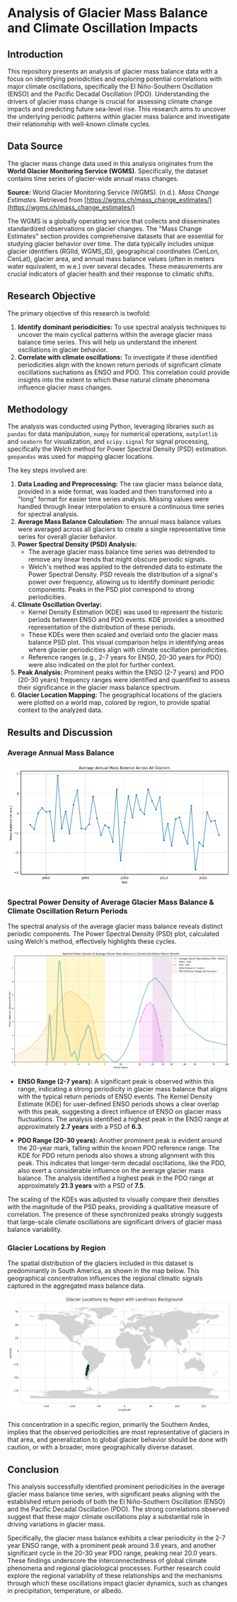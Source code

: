 # Analysis of Glacier Mass Balance and Climate Oscillation Impacts

## Introduction
This repository presents an analysis of glacier mass balance data with a focus on identifying periodicities and exploring potential correlations with major climate oscillations, specifically the El Niño-Southern Oscillation (ENSO) and the Pacific Decadal Oscillation (PDO). Understanding the drivers of glacier mass change is crucial for assessing climate change impacts and predicting future sea-level rise. This research aims to uncover the underlying periodic patterns within glacier mass balance and investigate their relationship with well-known climate cycles.

## Data Source

The glacier mass change data used in this analysis originates from the **World Glacier Monitoring Service (WGMS)**. Specifically, the dataset contains time series of glacier-wide annual mass changes.

**Source:** World Glacier Monitoring Service (WGMS). (n.d.). *Mass Change Estimates*. Retrieved from [https://wgms.ch/mass_change_estimates/](https://wgms.ch/mass_change_estimates/)

The WGMS is a globally operating service that collects and disseminates standardized observations on glacier changes. The "Mass Change Estimates" section provides comprehensive datasets that are essential for studying glacier behavior over time. The data typically includes unique glacier identifiers (RGIId, WGMS_ID), geographical coordinates (CenLon, CenLat), glacier area, and annual mass balance values (often in meters water equivalent, m w.e.) over several decades. These measurements are crucial indicators of glacier health and their response to climatic shifts.

## Research Objective

The primary objective of this research is twofold:
1.  **Identify dominant periodicities:** To use spectral analysis techniques to uncover the main cyclical patterns within the average glacier mass balance time series. This will help us understand the inherent oscillations in glacier behavior.
2.  **Correlate with climate oscillations:** To investigate if these identified periodicities align with the known return periods of significant climate oscillations suchations as ENSO and PDO. This correlation could provide insights into the extent to which these natural climate phenomena influence glacier mass changes.

## Methodology

The analysis was conducted using Python, leveraging libraries such as `pandas` for data manipulation, `numpy` for numerical operations, `matplotlib` and `seaborn` for visualization, and `scipy.signal` for signal processing, specifically the Welch method for Power Spectral Density (PSD) estimation. `geopandas` was used for mapping glacier locations.

The key steps involved are:

1.  **Data Loading and Preprocessing:** The raw glacier mass balance data, provided in a wide format, was loaded and then transformed into a "long" format for easier time series analysis. Missing values were handled through linear interpolation to ensure a continuous time series for spectral analysis.
2.  **Average Mass Balance Calculation:** The annual mass balance values were averaged across all glaciers to create a single representative time series for overall glacier behavior.
3.  **Power Spectral Density (PSD) Analysis:**
    * The average glacier mass balance time series was detrended to remove any linear trends that might obscure periodic signals.
    * Welch's method was applied to the detrended data to estimate the Power Spectral Density. PSD reveals the distribution of a signal's power over frequency, allowing us to identify dominant periodic components. Peaks in the PSD plot correspond to strong periodicities.
4.  **Climate Oscillation Overlay:**
    * Kernel Density Estimation (KDE) was used to represent the historic periods between ENSO and PDO events. KDE provides a smoothed representation of the distribution of these periods.
    * These KDEs were then scaled and overlaid onto the glacier mass balance PSD plot. This visual comparison helps in identifying areas where glacier periodicities align with climate oscillation periodicities.
    * Reference ranges (e.g., 2-7 years for ENSO, 20-30 years for PDO) were also indicated on the plot for further context.
5.  **Peak Analysis:** Prominent peaks within the ENSO (2-7 years) and PDO (20-30 years) frequency ranges were identified and quantified to assess their significance in the glacier mass balance spectrum.
6.  **Glacier Location Mapping:** The geographical locations of the glaciers were plotted on a world map, colored by region, to provide spatial context to the analyzed data.

## Results and Discussion

### Average Annual Mass Balance

![Time series of average mass balance](time_series.png)

### Spectral Power Density of Average Glacier Mass Balance & Climate Oscillation Return Periods

The spectral analysis of the average glacier mass balance reveals distinct periodic components. The Power Spectral Density (PSD) plot, calculated using Welch's method, effectively highlights these cycles.

![Spectral Power Density of Average Glacier Mass Balance & Climate Oscillation Return Periods](plot.png)

* **ENSO Range (2-7 years):** A significant peak is observed within this range, indicating a strong periodicity in glacier mass balance that aligns with the typical return periods of ENSO events. The Kernel Density Estimate (KDE) for user-defined ENSO periods shows a clear overlap with this peak, suggesting a direct influence of ENSO on glacier mass fluctuations. The analysis identified a highest peak in the ENSO range at approximately **2.7 years** with a PSD of **6.3**.

* **PDO Range (20-30 years):** Another prominent peak is evident around the 20-year mark, falling within the known PDO reference range. The KDE for PDO return periods also shows a strong alignment with this peak. This indicates that longer-term decadal oscillations, like the PDO, also exert a considerable influence on the average glacier mass balance. The analysis identified a highest peak in the PDO range at approximately **21.3 years** with a PSD of **7.5**.

The scaling of the KDEs was adjusted to visually compare their densities with the magnitude of the PSD peaks, providing a qualitative measure of correlation. The presence of these synchronized peaks strongly suggests that large-scale climate oscillations are significant drivers of glacier mass balance variability.

### Glacier Locations by Region

The spatial distribution of the glaciers included in this dataset is predominantly in South America, as shown in the map below. This geographical concentration influences the regional climatic signals captured in the aggregated mass balance data.

![Glacier Locations by Region with Landmass Background](locations.png)

This concentration in a specific region, primarily the Southern Andes, implies that the observed periodicities are most representative of glaciers in that area, and generalization to global glacier behavior should be done with caution, or with a broader, more geographically diverse dataset.

## Conclusion

This analysis successfully identified prominent periodicities in the average glacier mass balance time series, with significant peaks aligning with the established return periods of both the El Niño-Southern Oscillation (ENSO) and the Pacific Decadal Oscillation (PDO). The strong correlations observed suggest that these major climate oscillations play a substantial role in driving variations in glacier mass.

Specifically, the glacier mass balance exhibits a clear periodicity in the 2-7 year ENSO range, with a prominent peak around 3.6 years, and another significant cycle in the 20-30 year PDO range, peaking near 20.0 years. These findings underscore the interconnectedness of global climate phenomena and regional glaciological processes. Further research could explore the regional variability of these relationships and the mechanisms through which these oscillations impact glacier dynamics, such as changes in precipitation, temperature, or albedo.